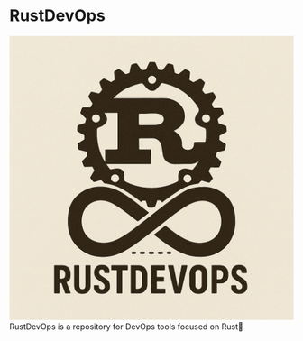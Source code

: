 # RustDevOps
![RustDevOps](RustDevOps.png)
RustDevOps is a repository for DevOps tools focused on Rust🦀
